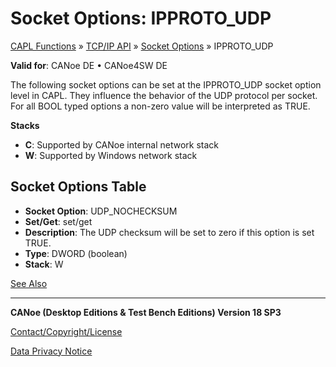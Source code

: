 # Socket Options: IPPROTO_UDP

[CAPL Functions](../CAPLfunctions.md) » [TCP/IP API](CAPLfunctionsTCPIPOverview.md) » [Socket Options](CAPLfunctionsTCPIPSocketOptions.md) » IPPROTO_UDP

**Valid for**: CANoe DE • CANoe4SW DE

The following socket options can be set at the IPPROTO_UDP socket option level in CAPL. They influence the behavior of the UDP protocol per socket. For all BOOL typed options a non-zero value will be interpreted as TRUE.

**Stacks**

- **C**: Supported by CANoe internal network stack
- **W**: Supported by Windows network stack

## Socket Options Table

- **Socket Option**: UDP_NOCHECKSUM
- **Set/Get**: set/get
- **Description**: The UDP checksum will be set to zero if this option is set TRUE.
- **Type**: DWORD (boolean)
- **Stack**: W

[See Also](javascript:void(0);)

---

**CANoe (Desktop Editions & Test Bench Editions) Version 18 SP3**

[Contact/Copyright/License](../../Shared/ContactCopyrightLicense.md)

[Data Privacy Notice](https://www.vector.com/int/en/company/get-info/privacy-policy/)
